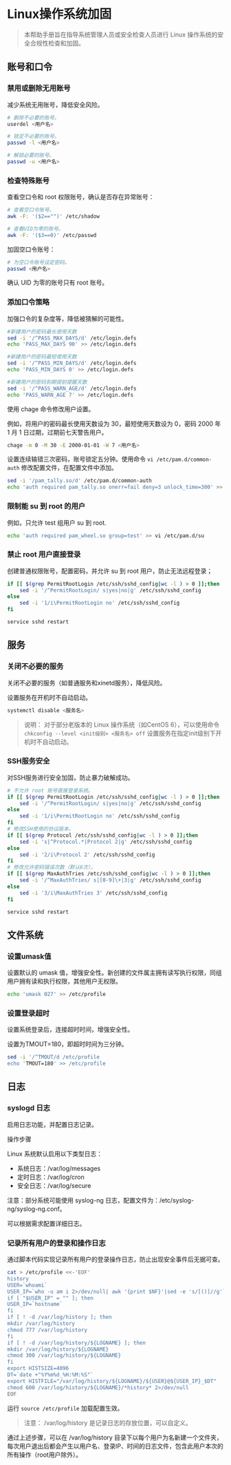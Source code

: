 # Linux操作系统加固

> 本帮助手册旨在指导系统管理人员或安全检查人员进行 Linux 操作系统的安全合规性检查和加固。

## 账号和口令

### 禁用或删除无用账号

减少系统无用账号，降低安全风险。

```bash
# 删除不必要的账号。
userdel <用户名>

# 锁定不必要的账号。
passwd -l <用户名>

# 解锁必要的账号。
passwd -u <用户名>
```

### 检查特殊账号

查看空口令和 root 权限账号，确认是否存在异常账号：

```bash
# 查看空口令账号。
awk -F: '($2=="")' /etc/shadow

# 查看UID为零的账号。
awk -F: '($3==0)' /etc/passwd
```

加固空口令账号：

```bash
# 为空口令账号设定密码。
passwd <用户名>
```

确认 UID 为零的账号只有 root 账号。

### 添加口令策略

加强口令的复杂度等，降低被猜解的可能性。

```bash
#新建用户的密码最长使用天数
sed -i '/^PASS_MAX_DAYS/d' /etc/login.defs
echo 'PASS_MAX_DAYS 90' >> /etc/login.defs

#新建用户的密码最短使用天数
sed -i '/^PASS_MIN_DAYS/d' /etc/login.defs
echo 'PASS_MIN_DAYS 0' >> /etc/login.defs

#新建用户的密码到期提前提醒天数
sed -i '/^PASS_WARN_AGE/d' /etc/login.defs
echo 'PASS_WARN_AGE 7' >> /etc/login.defs
```

使用 chage 命令修改用户设置。

例如，将用户的密码最长使用天数设为 30，最短使用天数设为 0，密码 2000 年 1 月 1 日过期，过期前七天警告用户。

```bash
chage -m 0 -M 30 -E 2000-01-01 -W 7 <用户名>
```

设置连续输错三次密码，账号锁定五分钟。使用命令 `vi /etc/pam.d/common-auth` 修改配置文件，在配置文件中添加。

```bash
sed -i '/pam_tally.so/d' /etc/pam.d/common-auth
echo 'auth required pam_tally.so onerr=fail deny=3 unlock_time=300' >> /etc/pam.d/common-auth
```

### 限制能 su 到 root 的用户

例如，只允许 test 组用户 su 到 root.

```bash
echo 'auth required pam_wheel.so group=test' >> vi /etc/pam.d/su
```

### 禁止 root 用户直接登录

创建普通权限账号，配置密码，并允许 su 到 root 用户，防止无法远程登录；

```bash
if [[ $(grep PermitRootLogin /etc/ssh/sshd_config|wc -l ) > 0 ]];then
    sed -i '/^PermitRootLogin/ s|yes|no|g' /etc/ssh/sshd_config
else
    sed -i '1/i\PermitRootLogin no' /etc/ssh/sshd_config
fi

service sshd restart
```

## 服务

### 关闭不必要的服务

关闭不必要的服务（如普通服务和xinetd服务），降低风险。

设置服务在开机时不自动启动。

```bash
systemctl disable <服务名>
```

> 说明： 对于部分老版本的 Linux 操作系统（如CentOS 6），可以使用命令 `chkconfig --level <init级别> <服务名> off` 设置服务在指定init级别下开机时不自动启动。

### SSH服务安全

对SSH服务进行安全加固，防止暴力破解成功。

```bash
# 不允许 root 账号直接登录系统。
if [[ $(grep PermitRootLogin /etc/ssh/sshd_config|wc -l ) > 0 ]];then
    sed -i '/^PermitRootLogin/ s|yes|no|g' /etc/ssh/sshd_config
else
    sed -i '1/i\PermitRootLogin no' /etc/ssh/sshd_config
fi
# 修改SSH使用的协议版本。
if [[ $(grep Protocol /etc/ssh/sshd_config|wc -l ) > 0 ]];then
    sed -i 's|^Protocol.*|Protocol 2|g' /etc/ssh/sshd_config
else
    sed -i '2/i\Protocol 2' /etc/ssh/sshd_config
fi
# 修改允许密码错误次数（默认6次）。
if [[ $(grep MaxAuthTries /etc/ssh/sshd_config|wc -l ) > 0 ]];then
    sed -i '/^MaxAuthTries/ s|[0-9]\+|3|g' /etc/ssh/sshd_config
else
    sed -i '3/i\MaxAuthTries 3' /etc/ssh/sshd_config
fi

service sshd restart
```

## 文件系统

### 设置umask值

设置默认的 umask 值，增强安全性。新创建的文件属主拥有读写执行权限，同组用户拥有读和执行权限，其他用户无权限。

```bash
echo 'umask 027' >> /etc/profile
```

### 设置登录超时

设置系统登录后，连接超时时间，增强安全性。

设置为TMOUT=180，即超时时间为三分钟。

```bash
sed -i '/^TMOUT/d /etc/profile
echo 'TMOUT=180' >> /etc/profile
```

## 日志

### syslogd 日志

启用日志功能，并配置日志记录。

操作步骤

Linux 系统默认启用以下类型日志：

- 系统日志：/var/log/messages
- 定时日志：/var/log/cron
- 安全日志：/var/log/secure

注意：部分系统可能使用 syslog-ng 日志，配置文件为：/etc/syslog-ng/syslog-ng.conf。

可以根据需求配置详细日志。

### 记录所有用户的登录和操作日志

通过脚本代码实现记录所有用户的登录操作日志，防止出现安全事件后无据可查。

```bash
cat > /etc/profile <<-'EOF'
history
USER=`whoami`
USER_IP=`who -u am i 2>/dev/null| awk '{print $NF}'|sed -e 's/[()]//g'`
if [ "$USER_IP" = "" ]; then
USER_IP=`hostname`
fi
if [ ! -d /var/log/history ]; then
mkdir /var/log/history
chmod 777 /var/log/history
fi
if [ ! -d /var/log/history/${LOGNAME} ]; then
mkdir /var/log/history/${LOGNAME}
chmod 300 /var/log/history/${LOGNAME}
fi
export HISTSIZE=4096
DT=`date +"%Y%m%d_%H:%M:%S"`
export HISTFILE="/var/log/history/${LOGNAME}/${USER}@${USER_IP}_$DT"
chmod 600 /var/log/history/${LOGNAME}/*history* 2>/dev/null
EOF
```

运行 `source /etc/profile` 加载配置生效。

> 注意： /var/log/history 是记录日志的存放位置，可以自定义。

通过上述步骤，可以在 /var/log/history 目录下以每个用户为名新建一个文件夹，每次用户退出后都会产生以用户名、登录IP、时间的日志文件，包含此用户本次的所有操作（root用户除外）。
